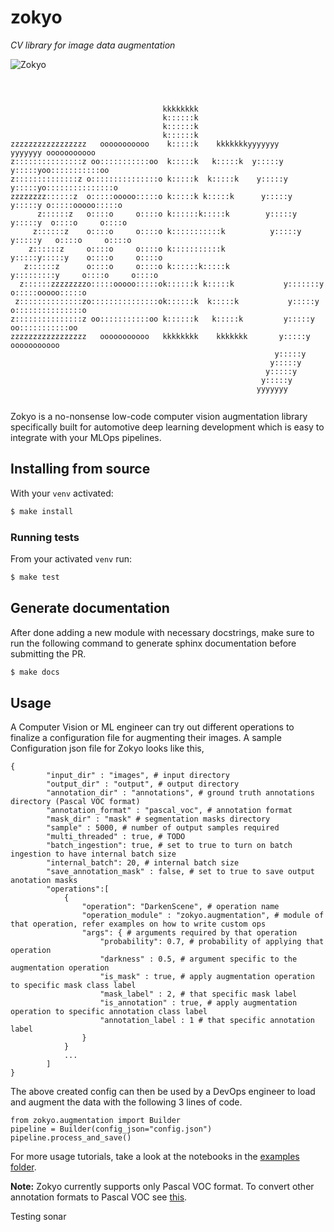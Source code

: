 # zokyo


*CV library for image data augmentation*

![Zokyo](https://github.com/toyotaconnected-India/zokyo/workflows/Zokyo/badge.svg?branch=master)

```

                                                                                             
                                                                                             
                                  kkkkkkkk                                                   
                                  k::::::k                                                   
                                  k::::::k                                                   
                                  k::::::k                                                   
zzzzzzzzzzzzzzzzz   ooooooooooo    k:::::k    kkkkkkkyyyyyyy           yyyyyyy ooooooooooo   
z:::::::::::::::z oo:::::::::::oo  k:::::k   k:::::k  y:::::y         y:::::yoo:::::::::::oo 
z::::::::::::::z o:::::::::::::::o k:::::k  k:::::k    y:::::y       y:::::yo:::::::::::::::o
zzzzzzzz::::::z  o:::::ooooo:::::o k:::::k k:::::k      y:::::y     y:::::y o:::::ooooo:::::o
      z::::::z   o::::o     o::::o k::::::k:::::k        y:::::y   y:::::y  o::::o     o::::o
     z::::::z    o::::o     o::::o k:::::::::::k          y:::::y y:::::y   o::::o     o::::o
    z::::::z     o::::o     o::::o k:::::::::::k           y:::::y:::::y    o::::o     o::::o
   z::::::z      o::::o     o::::o k::::::k:::::k           y:::::::::y     o::::o     o::::o
  z::::::zzzzzzzzo:::::ooooo:::::ok::::::k k:::::k           y:::::::y      o:::::ooooo:::::o
 z::::::::::::::zo:::::::::::::::ok::::::k  k:::::k           y:::::y       o:::::::::::::::o
z:::::::::::::::z oo:::::::::::oo k::::::k   k:::::k         y:::::y         oo:::::::::::oo 
zzzzzzzzzzzzzzzzz   ooooooooooo   kkkkkkkk    kkkkkkk       y:::::y            ooooooooooo   
                                                           y:::::y                           
                                                          y:::::y                            
                                                         y:::::y                             
                                                        y:::::y                              
                                                       yyyyyyy                               
                                                                                                                                                                 

```

Zokyo is a no-nonsense low-code computer vision augmentation library specifically built for automotive deep learning development which is
easy to integrate with your MLOps pipelines. 

## Installing from source

With your `venv` activated:

```bash
$ make install
```

### Running tests

From your activated `venv` run:

```bash
$ make test
```

## Generate documentation

After done adding a new module with necessary docstrings, make sure to run the following command to generate sphinx documentation before submitting the PR.

```bash
$ make docs
```

## Usage

A Computer Vision or ML engineer can try out different operations to finalize a configuration file for augmenting their images. A sample Configuration json file for Zokyo looks like this,

```
{
        "input_dir" : "images", # input directory
        "output_dir" : "output", # output directory
        "annotation_dir" : "annotations", # ground truth annotations directory (Pascal VOC format)
        "annotation_format" : "pascal_voc", # annotation format 
        "mask_dir" : "mask" # segmentation masks directory 
        "sample" : 5000, # number of output samples required
        "multi_threaded" : true, # TODO
        "batch_ingestion": true, # set to true to turn on batch ingestion to have internal batch size
        "internal_batch": 20, # internal batch size
        "save_annotation_mask" : false, # set to true to save output anotation masks
        "operations":[
            {
                "operation": "DarkenScene", # operation name
                "operation_module" : "zokyo.augmentation", # module of that operation, refer examples on how to write custom ops
                "args": { # arguments required by that operation
                    "probability": 0.7, # probability of applying that operation
                    "darkness" : 0.5, # argument specific to the augmentation operation
                    "is_mask" : true, # apply augmentation operation to specific mask class label
                    "mask_label" : 2, # that specific mask label
                    "is_annotation" : true, # apply augmentation operation to specific annotation class label
                    "annotation_label : 1 # that specific annotation label
                }
            }
            ...
        ]
}
```

The above created config can then be used by a DevOps engineer to load and augment the data with the following 3 lines of code. 

```
from zokyo.augmentation import Builder
pipeline = Builder(config_json="config.json")
pipeline.process_and_save()
```

For more usage tutorials, take a look at the notebooks in the [examples folder](/examples).

**Note:** Zokyo currently supports only Pascal VOC format. To convert other annotation formats to Pascal VOC see [this](/zokyo/utils/data_format_conversions.py).

Testing sonar